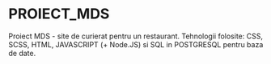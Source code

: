 # PROIECT_MDS
Proiect MDS - site de curierat pentru un restaurant. Tehnologii folosite: CSS, SCSS, HTML, JAVASCRIPT (+ Node.JS) si SQL in POSTGRESQL pentru baza de date.
